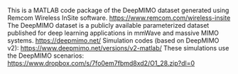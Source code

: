 This is a MATLAB code package of the DeepMIMO dataset generated using Remcom Wireless InSite software. https://www.remcom.com/wireless-insite
The DeepMIMO dataset is a publicly available parameterized dataset published for deep learning applications in mmWave and massive MIMO systems.  https://deepmimo.net/
Simulation codes (based on DeepMIMO v2): https://www.deepmimo.net/versions/v2-matlab/
These simulations use the DeepMIMO scenarios: https://www.dropbox.com/s/7fo0em7fbmd8xd2/O1_28.zip?dl=0
